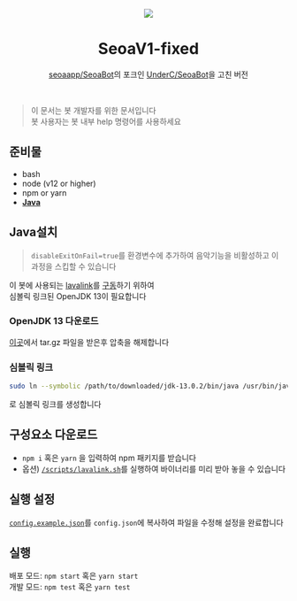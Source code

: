 <p align="center">
    <img src="https://cdn.discordapp.com/avatars/756738748267626618/ec77fa438a696e2785526b74c8fa0aae.png" />
</p>

<h1 align="center">
  SeoaV1-fixed
</h1>

<p align="center">
  <a href="https://github.com/seoaapp/SeoaBot">seoaapp/SeoaBot</a>의 포크인 <a href="https://github.com/UnderC/SeoaBot">UnderC/SeoaBot</a>을 고친 버전
</p>

<p align="center">‏‏‎ ‎</p>

> 이 문서는 봇 개발자를 위한 문서입니다\
> 봇 사용자는 봇 내부 help 명령어를 사용하세요

## 준비물
- bash
- node (v12 or higher)
- npm or yarn
- [**Java**](#Java설치)
  
## Java설치
> `disableExitOnFail=true`를 환경변수에 추가하여 음악기능을 비활성하고 이 과정을 스킵할 수 있습니다

이 봇에 사용되는 [lavalink](https://github.com/Frederikam/Lavalink)를 [구동](scripts/lavalink.sh)하기 위하여\
심볼릭 링크된 OpenJDK 13이 필요합니다

### OpenJDK 13 다운로드
[이곳](https://download.java.net/java/GA/jdk13.0.2/d4173c853231432d94f001e99d882ca7/8/GPL/openjdk-13.0.2_linux-x64_bin.tar.gz)에서 tar.gz 파일을 받은후 압축을 해제합니다

### 심볼릭 링크
```sh
sudo ln --symbolic /path/to/downloaded/jdk-13.0.2/bin/java /usr/bin/java13
```
로 심볼릭 링크를 생성합니다

## 구성요소 다운로드
- `npm i` 혹은 `yarn` 을 입력하여 npm 패키지를 받습니다
- 옵션) [`/scripts/lavalink.sh`](scripts/lavalink.sh)를 실행하여 바이너리를 미리 받아 놓을 수 있습니다

## 실행 설정
[`config.example.json`](config.example.json)를 `config.json`에 복사하여 파일을 수정해 설정을 완료합니다

## 실행
배포 모드: `npm start` 혹은 `yarn start`\
개발 모드: `npm test` 혹은 `yarn test`

